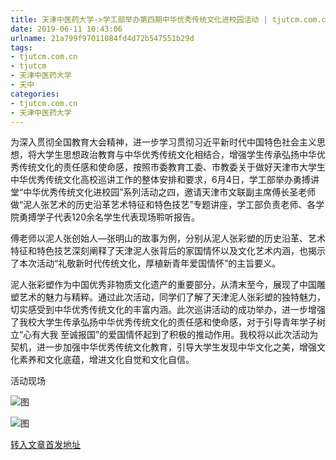 ```yaml
---
title: 天津中医药大学->学工部举办第四期中华优秀传统文化进校园活动 | tjutcm.com.cn
date: 2019-06-11 10:43:06
urlname: 21a799f97011084fd4d72b547551b29d
tags: 
- tjutcm.com.cn
- tjutcm
- 天津中医药大学
- 天中
categories:
- tjutcm.com.cn
- 天津中医药大学
---
```



为深入贯彻全国教育大会精神，进一步学习贯彻习近平新时代中国特色社会主义思想，将大学生思想政治教育与中华优秀传统文化相结合，增强学生传承弘扬中华优秀传统文化的责任感和使命感，按照市委教育工委、市教委关于做好天津市大学生中华优秀传统文化高校巡讲工作的整体安排和要求，6月4日，学工部举办勇搏讲堂“中华优秀传统文化进校园”系列活动之四，邀请天津市文联副主席傅长圣老师做“泥人张艺术的历史沿革艺术特征和特色技艺”专题讲座，学工部负责老师、各学院勇搏学子代表120余名学生代表现场聆听报告。

傅老师以泥人张创始人—张明山的故事为例，分别从泥人张彩塑的历史沿革、艺术特征和特色技艺深刻阐释了天津泥人张背后的家国情怀以及文化艺术内涵，也揭示了本次活动“礼敬新时代传统文化，厚植新青年爱国情怀”的主旨要义。

泥人张彩塑作为中国优秀非物质文化遗产的重要部分，从清末至今，展现了中国雕塑艺术的魅力与精粹。通过此次活动，同学们了解了天津泥人张彩塑的独特魅力，切实感受到中华优秀传统文化的丰富内涵。此次巡讲活动的成功举办，进一步增强了我校大学生传承弘扬中华优秀传统文化的责任感和使命感，对于引导青年学子树立“心有大我 至诚报国”的爱国情怀起到了积极的推动作用。我校将以此次活动为契机，进一步加强中华优秀传统文化教育，引导大学生发现中华文化之美，增强文化素养和文化底蕴，增进文化自觉和文化自信。

活动现场



![图](http://news13.tjutcm.edu.cn/__local/F/84/F5/0D0640822901E4789D4B9106D24_EB91D10C_4798A.png)

![图](http://news13.tjutcm.edu.cn/__local/1/2E/9C/8EE0119E51B504682954F212C77_CEAB882F_4270F.png)

[转入文章首发地址](http://news13.tjutcm.edu.cn/info/1526/13272.htm)